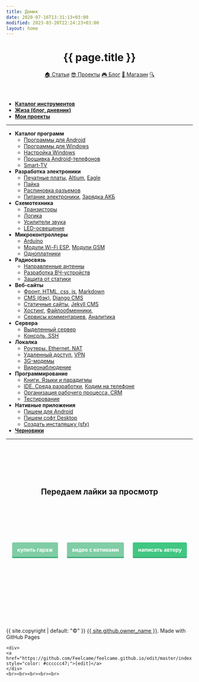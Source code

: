 ```yaml
---
title: Домик
date: 2020-07-16T13:31:13+03:00
modified: 2023-03-20T22:24:23+03:00
layout: home
---
```




<header class="page-header" role="banner" markdown="0">
<h1 class="project-name">{{ page.title }}</h1>
<!--<h2 class="project-tagline">Все статьи распределены по категориям. Для начала выбери интересующую</h2>-->
<!--	<div id="nav">
		<a href="{{ '/index' | relative_url }}" title="Домой" class="btn not-mobile">🏠</a>
		<a href="{{ '/hard/' | relative_url }}" title="Хліб" class="btn">😎 Железки</a>
		<a href="{{ '/code/'   | relative_url }}" title="Сіль" class="btn">🎮 Кодинг</a>
		<a href="{{ '/soft/' | relative_url }}" title="Вода" class="btn">💾 Софт</a>
		<a href="{{ '/life/' | relative_url}}" title="Козацька" class="btn">💙 Лайфстайл</a>
		<a href="{{ '/projects/' | relative_url}}" title="Їда" class="btn">💛 Проекты</a>
		<a href="{{ '/search'     | relative_url }}" title="Поиск" class="btn">🔍</a>
	</div>
-->
	<div id="nav">
		<a href="{{ '/index' | relative_url }}" title="Домой" class="btn not-mobile">🏠 Статьи</a>
		<a href="{{ '/projects/' | relative_url }}" title="Хліб" class="btn">😎 Проекты</a>
		<a href="{{ '/life/' | relative_url }}" title="Сіль" class="btn">🎮 Блог</a>
		<a href="{{ '/shop/' | relative_url }}" title="Вода" class="btn">💾 Магазин</a>
		<a href="{{ '/search' | relative_url }}" title="Поиск" class="btn">🔍</a>
	</div>




</header>

<main id="content" class="main-content" role="main" markdown="1">






- [**Каталог инструментов**](/shop/)
- [**Жиза (блог, дневник)**](/life/)
- [**Мои проекты**](/projects/)

---

- **Каталог программ**
	- [Программы для Android](/r/android.md)
	- [Программы для Windows](/r/windows.md)
	- [Настройка Windows](/r/winconfig.md)
	- [Прошивка Android-телефонов](/r/adb.md)
	- [Smart-TV](/r/smart-tv.md)
- **Разработка электроники**
	- [Печатные платы](/r/PCB.md), 
	  [Altium](/r/altium.md), 
	  [Eagle](/r/eagle.md)
	- [Пайка](/r/soldering.md)
	- [Распиновка разъемов](/r/connectors.md)
	- [Питание электроники](/r/power.md), 
	  [Зарядка АКБ](/r/charging.md)
- **Схемотехника**
	- [Транзисторы](/r/mosfet.md)
	- [Логика](/r/logic.md)
	- [Усилители звука](/r/audio.md)
	- [LED-освещение](/r/led.md)
- **Микроконтроллеры**
	- [Arduino](/r/arduino.md)
	- [Модули Wi-Fi ESP](/r/esp.md), 
	  [Модули GSM](/r/sim800.md)
	- [Одноплатники](/r/mini-pc.md)
- **Радиосвязь**
	- [Направленные антенны](/r/antenna.md)
	- [Разработка ВЧ-устройств](/r/antenna.md)
	- [Защита от статики](#)
- **Веб-сайты**
	- [Фронт. HTML, css, js](/r/web.md), 
	  [Markdown](/r/markdown.md)
	- [CMS (бэк)](/r/cms.md), 
	  [Django CMS](/r/python-django.md)	
	- [Статичные сайты](/r/static-site.md), 
	  [Jekyll CMS](/r/jekyll.md)
	- [Хостинг](/r/hosting.md), 
	  [Файлообменники](/r/sendfile.md),
	- [Сервисы комментариев](/r/comments.md), 
	  [Аналитика](/r/analytics.md)
- **Сервера**
	- [Выделенный сервер](/r/server.md)
	- [Консоль, SSH](/r/cli.md)
- **Локалка**
	- [Роутеры. Ethernet. NAT](/r/network.md)
	- [Удаленный доступ](/r/remote-control.md),
	  [VPN](/r/vpn.md)
	- [3G-модемы](/r/modem.md)
	- [Видеонаблюдение](/r/cctv.md)
- **Программирование**
	- [Книги. Языки и парадигмы](/r/books.md)
	- [IDE. Среда разработки](/r/ide.md), 
	  [Кодим на телефоне](/r/mobilecoding.md)
	- [Организация рабочего процесса, CRM](/r/crm.md)
	- [Тестирование](/r/testing.md)
- **Нативные приложения**
	- [Пишем для Android](/r/android-dev.md)
	- [Пишем софт Desktop](/r/desktop.md)
	- [Создать инсталяшку (sfx)](/r/installer.md)
- **[Черновики](/drafts/)**

---

<br><br><br><br><br>

<div style="text-align: center;">
<h2><strong>Передаем лайки за просмотр</strong></h2>
</div>


<br><br><br><br><br>

<style>
a.button7 {
  font-weight: 700;
  color: white;
  text-decoration: none;
  padding: .8em 1em calc(.8em + 3px);
  border-radius: 3px;
  background: rgb(64,199,129);
  box-shadow: 0 -3px rgb(53,167,110) inset;
  transition: 0.2s;
  line-height: 4;
  margin-left: 10px;
  margin-right: 10px;
} 
a.button7:hover { background: rgb(53, 167, 110); }
a.button7:active {
  background: rgb(33,147,90);
  box-shadow: 0 3px rgb(33,147,90) inset;
}
a.not_prefer{
  background: rgb(128 205 165);
}
</style>

<div style="text-align: center;">
<a class="button7 not_prefer" href="/demo/64/?гараж.txt#0J/RgNC+0YHRgtC40YLQtSwg0LPQsNGA0LDQtiDRg9C20LUg0LrRgtC+LdGC0L4g0LrRg9C/0LjQuw" title="мимо">купить&nbsp;гараж</a>
<a class="button7 not_prefer" href="https://memcdn.t.me" title="мяу">видео&nbsp;с&nbsp;котиками</a>
<a class="button7" href="https://forms.gle/UCfDCJHZsGKu5AHf7" title="выбери меня">написать&nbsp;автору</a>
</div>


<br><br><br><br><br><br><br><br><br>


<!--  FOOTER  -->

<footer class="site-footer" markdown="0">
	<span class="site-footer-owner">
	{{ site.copyright | default: "©" }}  <a href="/about">{{ site.github.owner_name }}</a>.
	</span>
	<span>Made with GitHub Pages<!-- <a href="{{ site.github.repository_url }}">GitHub Pages</a>--></span>
	
	<div>
	<a href="https://github.com/Feelcame/feelcame.github.io/edit/master/index.md" style="color: #cccccc47;">[edit]</a>
	</div>
	<br><br><br><br><br>
	
</footer>
</main>

